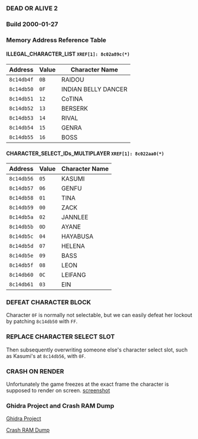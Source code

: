 ### DEAD OR ALIVE 2
### Build 2000-01-27 

### Memory Address Reference Table

#### ILLEGAL_CHARACTER_LIST `XREF[1]: 8c02a89c(*)`
| Address   | Value | Character Name        |
|-----------|-------|-----------------------|
| `8c14db4f`| `0B`  | RAIDOU                |
| `8c14db50`| `0F`  | INDIAN BELLY DANCER   |
| `8c14db51`| `12`  | CoTINA                |
| `8c14db52`| `13`  | BERSERK               |
| `8c14db53`| `14`  | RIVAL                 |
| `8c14db54`| `15`  | GENRA                 |
| `8c14db55`| `16`  | BOSS                  |

#### CHARACTER_SELECT_IDs_MULTIPLAYER `XREF[1]: 8c022aa0(*)`
| Address   | Value | Character Name        |
|-----------|-------|-----------------------|
| `8c14db56`| `05`  | KASUMI                |
| `8c14db57`| `06`  | GENFU                 |
| `8c14db58`| `01`  | TINA                  |
| `8c14db59`| `00`  | ZACK                  |
| `8c14db5a`| `02`  | JANNLEE               |
| `8c14db5b`| `0D`  | AYANE                 |
| `8c14db5c`| `04`  | HAYABUSA              |
| `8c14db5d`| `07`  | HELENA                |
| `8c14db5e`| `09`  | BASS                  |
| `8c14db5f`| `08`  | LEON                  |
| `8c14db60`| `0C`  | LEIFANG               |
| `8c14db61`| `03`  | EIN                   |

### DEFEAT CHARACTER BLOCK
Character `0F` is normally not selectable, but we can easily defeat her lockout by patching `8c14db50` with `FF`. 

### REPLACE CHARACTER SELECT SLOT
Then subsequently overwriting someone else's character select slot, such as Kasumi's at `8c14db56`, with `0F`.

### CRASH ON RENDER
Unfortunately the game freezes at the exact frame the character is supposed to render on screen.  [screenshot](https://raw.githubusercontent.com/ryu-highabusa/COMDATsamba/refs/heads/main/Sample/2000-01-27%20DOA2%20US%20Prototype%20RAMDUMP%20CHARACTER%200F%20INDIANBELLYDANCER%20CRASH.png)

### Ghidra Project and Crash RAM Dump
[Ghidra Project](https://github.com/ryu-highabusa/COMDATsamba/blob/main/Sample/2000-01-27_1ST_READ.bin.gzf)

[Crash RAM Dump](https://github.com/ryu-highabusa/COMDATsamba/blob/main/Sample/2000-01-27%20DOA2%20US%20Prototype%20RAMDUMP%20CHARACTER%200F%20INDIANBELLYDANCER%20CRASH.bin)